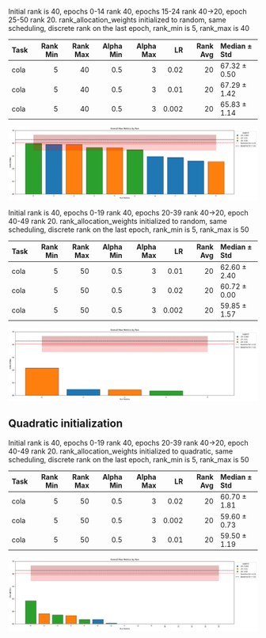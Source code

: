 Initial rank is 40, epochs 0-14 rank 40, epochs 15-24 rank 40->20, epoch 25-50 rank 20.
rank_allocation_weights initialized to random, same scheduling, discrete rank on the last epoch, rank_min is 5, rank_max is 40




| Task   |   Rank Min |   Rank Max |   Alpha Min |   Alpha Max |    LR |   Rank Avg | Median ± Std   |
|:-------|-----------:|-----------:|------------:|------------:|------:|-----------:|:---------------|
| cola   |          5 |         40 |         0.5 |           3 | 0.02  |         20 | 67.32 ± 0.50   |
| cola   |          5 |         40 |         0.5 |           3 | 0.01  |         20 | 67.29 ± 1.42   |
| cola   |          5 |         40 |         0.5 |           3 | 0.002 |         20 | 65.83 ± 1.14   |


    



    
![png](report_files/report_9_2.png)
    


Initial rank is 40, epochs 0-19 rank 40, epochs 20-39 rank 40->20, epoch 40-49 rank 20. 
rank_allocation_weights initialized to random, same scheduling, discrete rank on the last epoch, rank_min is 5, rank_max is 50


| Task   |   Rank Min |   Rank Max |   Alpha Min |   Alpha Max |    LR |   Rank Avg | Median ± Std   |
|:-------|-----------:|-----------:|------------:|------------:|------:|-----------:|:---------------|
| cola   |          5 |         50 |         0.5 |           3 | 0.01  |         20 | 62.60 ± 2.40   |
| cola   |          5 |         50 |         0.5 |           3 | 0.02  |         20 | 60.72 ± 0.00   |
| cola   |          5 |         50 |         0.5 |           3 | 0.002 |         20 | 59.85 ± 1.57   |


    



    
![png](report_files/report_11_2.png)
    


## Quadratic initialization
Initial rank is 40, epochs 0-19 rank 40, epochs 20-39 rank 40->20, epoch 40-49 rank 20. 
rank_allocation_weights initialized to quadratic, same scheduling, discrete rank on the last epoch, rank_min is 5, rank_max is 50


| Task   |   Rank Min |   Rank Max |   Alpha Min |   Alpha Max |    LR |   Rank Avg | Median ± Std   |
|:-------|-----------:|-----------:|------------:|------------:|------:|-----------:|:---------------|
| cola   |          5 |         50 |         0.5 |           3 | 0.02  |         20 | 60.70 ± 1.81   |
| cola   |          5 |         50 |         0.5 |           3 | 0.002 |         20 | 59.60 ± 0.73   |
| cola   |          5 |         50 |         0.5 |           3 | 0.01  |         20 | 59.50 ± 1.19   |


    



    
![png](report_files/report_13_2.png)
    

